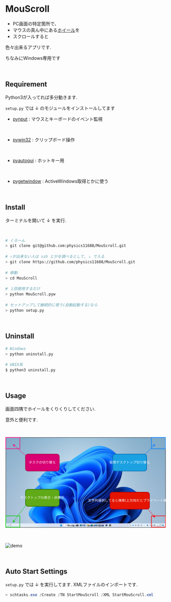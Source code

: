 # MouScroll

- PC画面の特定箇所で、
- マウスの真ん中にある[ホイール](https://www.google.com/search?q=%E3%83%9E%E3%82%A6%E3%82%B9%E3%80%80%E3%83%9B%E3%82%A4%E3%83%BC%E3%83%AB&sxsrf=ALiCzsZzaWhTD86-usTjNdb3LbD2ehagCA:1670849933437&source=lnms&tbm=isch&sa=X&ved=2ahUKEwjKm4WGkfT7AhWmmVYBHTxmCZIQ_AUoAnoECAEQBA&biw=1873&bih=929&dpr=1)を
- スクロールすると

色々出来るアプリです.

ちなみにWindows専用です

<br>

## Requirement
Python3が入ってれば多分動きます.

`setup.py` では ↓ のモジュールをインストールしてます

- [pynput](https://pynput.readthedocs.io/en/latest/) : マウスとキーボードのイベント監視

<br>

- [pywin32](https://github.com/mhammond/pywin32) : クリップボード操作

<br>

- [pyautogui](https://pyautogui.readthedocs.io/en/latest/) : ホットキー用

<br>

- [pygetwindow](https://pygetwindow.readthedocs.io/en/latest/) : ActiveWindows取得とかに使う


<br>

## Install

ターミナルを開いて ↓ を実行.

<br>

```bash
# くろ～ん
> git clone git@github.com:physics11688/MouScroll.git

# ↑が出来ない人は ssh とかを調べるとして, ↓ で入る
> git clone https://github.com/physics11688/MouScroll.git

# 移動
> cd MouScroll

# １回使用するだけ
> python MouScroll.pyw

# セットアップして継続的に使う(自動起動する)なら
> python setup.py

```

<br>

## Uninstall
```bash
# Windows
> python uninstall.py

# UNIX系
$ python3 uninstall.py
```

<br>



## Usage

画面四隅でホイールをくりくりしてください.

意外と便利です.

<br>

![pic](./pic.svg)

<br>

![demo](./demo.gif)


<br>

## Auto Start Settings

`setup.py` では ↓ を実行してます.
XMLファイルのインポートです.

```powershell
> schtasks.exe /Create /TN StartMouScroll /XML StartMouScroll.xml 
```


<br>
